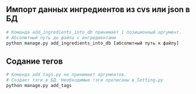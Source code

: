## Импорт данных ингредиентов из cvs или json в БД

```bash
# Команда add_ingredients_into_db принимает 1 позиционный аргумент.
# Абсолютный путь до файла с ингредиентами
python manage.py add_ingredients_into_db [абсолютный путь к файлу]
```

## Содание тегов 

```bash
# Команда add_tags.py не принимает аргументов.
# Создает тэги в БД. Необходимые тэги прописаны в Setting.py
python manage.py add_tags
```